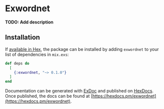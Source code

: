 # Exwordnet

**TODO: Add description**

## Installation

If [available in Hex](https://hex.pm/docs/publish), the package can be installed
by adding `exwordnet` to your list of dependencies in `mix.exs`:

```elixir
def deps do
  [
    {:exwordnet, "~> 0.1.0"}
  ]
end
```

Documentation can be generated with [ExDoc](https://github.com/elixir-lang/ex_doc)
and published on [HexDocs](https://hexdocs.pm). Once published, the docs can
be found at [https://hexdocs.pm/exwordnet](https://hexdocs.pm/exwordnet).


